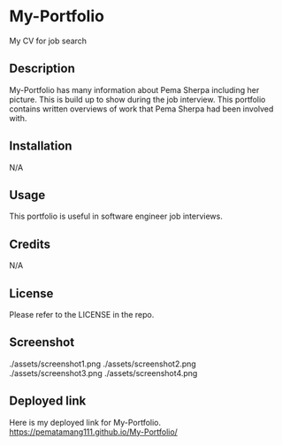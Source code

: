 # My-Portfolio
My CV for job search

## Description
My-Portfolio has many information about Pema Sherpa including her picture. This is build up to show during the job interview. This portfolio contains written overviews of work that Pema Sherpa had been involved with.


## Installation

N/A

## Usage
This portfolio is useful in software engineer job interviews.


## Credits

N/A

## License

Please refer to the LICENSE in the repo.

## Screenshot
./assets/screenshot1.png
./assets/screenshot2.png
./assets/screenshot3.png
./assets/screenshot4.png



## Deployed link
Here is my deployed link for My-Portfolio.
https://pematamang111.github.io/My-Portfolio/
